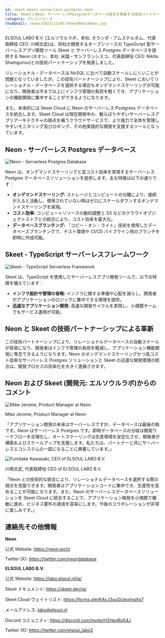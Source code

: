 ```yaml
---
id: skeet-meets-serverless-postgres-neon
title: SkeetとNeon、サーバーレスPostgresデータベース統合を革新する技術パートナーシップを発表
category: プレスリリース
thumbnail: /news/2023/12/07/SkeetMeetsNeon.jpg
---
```


ELSOUL LABO B.V. (エルソウルラボ、本社: オランダ・アムステルダム、代表取締役 CEO: 川崎文武)は、同社の開発するオープンソースの TypeScript 製サーバーレスアプリ開発ツール Skeet と サーバーレス Postgres データベースを提供する Neon (ネオン、本社: 米国・サンフランシスコ、代表取締役 CEO: Nikita Shamgunov)との技術パートナーシップを発表しました。

リレーショナル・データベースは NoSQL に比べて自動スケールしにくいことが問題となっていましたが、この技術パートナーシップにより、Skeet においてリレーショナル・データベースを選択する場合もオンデマンドスケーリングが可能になり、開発者は今まで以上にインフラ管理の負担を軽くでき、アプリケーションの機能開発に集中することができるようになります。

また、未来的には Skeet Cloud に Neon のサーバーレス Postgress データベースを統合します。Skeet Cloud は現在開発中の、散らばりやすいサーバーレスアプリアーキテクチャの弱点を補うクラウドサービスで、より強力で全体を管理しやすいモニタリング及びロギング、その他実践的な開発を支援するツールとなっています。

## Neon - サーバーレス Postgres データベース

![Neon - Serverless Postgres Database](/news/2023/12/07/NeonWeb.png)

Neon は、オンデマンドスケーリングと高コスト効率を実現するサーバーレス Postgres データベースソリューションを提供します。主な特徴は以下の通りです：

- **オンデマンドスケーリング:** ストレージとコンピュートの分離により、接続が入ると活動し、使用されていない時はゼロにスケールダウンするオンデマンドスケーリングを実現。
- **コスト効率:** コンピュートリソースの動的調整と S3 などのクラウドオブジェクトストアとの統合により、コスト効率を最大化。
- **データベースブランチング:** 「コピー・オン・ライト」技術を使用したデータベースブランチングで、テスト環境や CI/CD パイプライン用のブランチを即時に作成可能。

## Skeet - TypeScript サーバーレスフレームワーク

![Skeet - TypeScript Serverless Framework](/news/2023/12/07/SkeetWebJA.png)

Skeet は、TypeScript を使用したサーバーレスアプリ開発ツールで、以下の特徴を備えています：

- **インフラ設計や管理の省略:** インフラに関する準備や心配を減らし、開発者がアプリケーションのロジックに集中できる環境を提供。
- **迅速なアプリケーション開発:** 高速な開発サイクルを実現し、小規模チームでもサービス運用が可能。

## Neon と Skeet の技術パートナーシップによる革新

この技術パートナーシップにより、リレーショナルデータベースの自動スケールが容易になり、開発者はインフラ管理の負担を軽減し、アプリケーション機能開発に専念できるようになります。Neon のオンデマンドスケーリングかつ高コスト効率なサーバーレス Postgres ソリューションと Skeet の迅速な開発環境の統合は、開発プロセスの効率化を大きく進展させます。

## Neon および Skeet (開発元: エルソウルラボ)からのコメント

![Mike Jerome, Product Manager at Neon](/news/2023/12/07/MikeJerome.png)

Mike Jerome, Product Manager at Neon

「アプリケーション開発の未来はサーバーレスですが、データベースは最後の砦です。Neon はサーバーレス Postgres です。即時データベースの分岐は開発ワークフローを合理化し、オートスケーリングは生産環境を安定化させ、開発者が構築およびスケールアップを支援します。私たちは、パートナーと共にサーバーレスエコシステムの一部になることに興奮しています。」

![Fumitake Kawasaki, CEO of ELSOUL LABO B.V.](/news/2023/12/07/FumitakeKawasaki.png)

川崎文武, 代表取締役 CEO of ELSOUL LABO B.V.

「Neon との技術的な統合により、リレーショナルデータベースを選択する際の弱点を克服できます。開発者はアプリケーションコードに集中でき、生産性を高めることが可能になります。また、Neon のサーバーレスデータベースソリューションを Skeet Cloud に統合することで、アプリケーション開発を小規模で機敏に進め、ビジネス要件の達成を容易にします。今後のコラボレーションが非常に楽しみです。」

## 連絡先その他情報

**Neon**

公式 Website: https://neon.tech/

Twitter (X): https://twitter.com/neondatabase

**ELSOUL LABO B.V.**

公式 Website: https://labo.elsoul.nl/ja/

Skeet ドキュメント: https://skeet.dev/ja/

Skeet Cloud ウェイトリスト: https://forms.gle/KAcJ3xuGUwxtnaXg7

メールアドレス: labo@elsoul.nl

Discord コミュニティ: https://discord.com/invite/H2HeqRq54J

Twitter (X): https://twitter.com/elsoul_labo2
